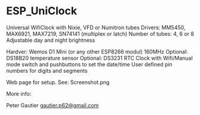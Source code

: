 # ESP_UniClock
Universal WifiClock with Nixie, VFD or Numitron tubes 
Drivers: MM5450, MAX6921, MAX7219, SN74141 (multiplex or latch)
Number of tubes: 4, 6 or 8
Adjustable day and night brightness

Hardver:
Wemos D1 Mini (or any other ESP8266 modul) 160MHz
Optional: DS18B20 temperature sensor
Optional: DS3231 RTC Clock with Wifi/Manual mode switch and pushbuttons to set the date/time
User defined pin numbers for digits and segments

Web page for setup. See: Screenshot.png

More info:

Peter Gautier
gautier.p62@gmail.com
